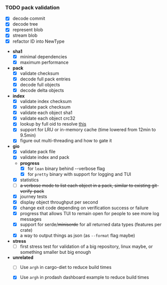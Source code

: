 ### TODO pack validation

* [x] decode commit
* [x] decode tree
* [x] represent blob
* [x] stream blob
* [x] refactor ID into NewType
* **sha1**
   * [x] minimal dependencies
   * [x] maximum performance
* **pack**
   * [x] validate checksum
   * [x] decode full pack entries
   * [x] decode full objects
   * [x] decode delta objects
* **index**
   * [x] validate index checksum
   * [x] validate pack checksum
   * [x] validate each object sha1
   * [x] validate each object crc32
   * [x] lookup by full oid to resolve [this](https://github.com/Byron/git-oxide/blob/053045bb23e2a85e2a1d16eeb65c399dfabba5b4/git-odb/tests/pack/index.rs#L27)
   * [x] support for LRU or in-memory cache (time lowered from 12min to 9.5min)
   * [x] figure out multi-threading and how to gate it
* **gio**
   * [x] validate pack file
   * [x] validate index and pack
   * **progress**
     * [x] for `lean` binary behind --verbose flag
     * [x] for `pretty` binary with support for logging and TUI
   * [x] statistics
   * [ ] ~~a verbose mode to list each object in a pack, similar to existing git-verify-pack~~
   * [x] journey tests
   * [x] display object throughput per second
   * [x] change exit code depending on verification success or failure
   * [x] progress that allows TUI to remain open for people to see more log messages
   * [x] support for serde/~~miniserde~~ for all returned data types (features per crate)
   * [x] a way to output things as json (as `--format` flag maybe)
* **stress**
  * [ ] first stress test for validation of a big repository, linux maybe, or something smaller but big enough
* **unrelated**
  * [ ] Use `argh` in cargo-diet to reduce build times
  * [x] Use `argh` in prodash dashboard example to reduce build times

